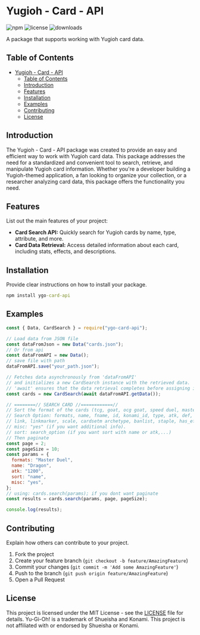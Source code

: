 # Yugioh - Card - API

![npm](https://img.shields.io/npm/v/ygo-card-api) ![license](https://img.shields.io/npm/l/ygo-card-api) ![downloads](https://img.shields.io/npm/dm/ygo-card-api)

A package that supports working with Yugioh card data.

## Table of Contents

- [Yugioh - Card - API](#yugioh---card---api)
  - [Table of Contents](#table-of-contents)
  - [Introduction](#introduction)
  - [Features](#features)
  - [Installation](#installation)
  - [Examples](#examples)
  - [Contributing](#contributing)
  - [License](#license)

## Introduction

The Yugioh - Card - API package was created to provide an easy and efficient way to work with Yugioh card data. This package addresses the need for a standardized and convenient tool to search, retrieve, and manipulate Yugioh card information. Whether you're a developer building a Yugioh-themed application, a fan looking to organize your collection, or a researcher analyzing card data, this package offers the functionality you need.

## Features

List out the main features of your project:

- **Card Search API:** Quickly search for Yugioh cards by name, type, attribute, and more.
- **Card Data Retrieval:** Access detailed information about each card, including stats, effects, and descriptions.

## Installation

Provide clear instructions on how to install your package.

```cmd
npm install ygo-card-api
```

## Examples

```javascript
const { Data, CardSearch } = require("ygo-card-api");

// Load data from JSON file
const dataFromJson = new Data("cards.json");
// Or from api
const dataFromAPI = new Data();
// save file with path
dataFromAPI.save("your_path.json");

// Fetches data asynchronously from 'dataFromAPI'
// and initializes a new CardSearch instance with the retrieved data.
// 'await' ensures that the data retrieval completes before assigning it to 'cards'.
const cards = new CardSearch(await dataFromAPI.getData());

// ========// SEARCH CARD //============//
// Sort the format of the cards (tcg, goat, ocg goat, speed duel, master duel, rush duel, duel links).
// Search Option: formats, name, fname, id, konami_id, type, atk, def, level, race, attribute,
// link, linkmarker, scale, cardsetm archetype, banlist, staple, has_effect, startdate, enddate, dateregion.
// misc: "yes" (if you want additional info).
// sort: search_option (if you want sort with name or atk,...)
// Then paginate
const page = 2;
const pageSize = 10;
const params = {
  formats: "Master Duel",
  name: "Dragon",
  atk: "1200",
  sort: "name",
  misc: "yes",
};
// using: cards.search(params); if you dont want paginate
const results = cards.search(params, page, pageSize);

console.log(results);
```

## Contributing

Explain how others can contribute to your project.

1. Fork the project
2. Create your feature branch (`git checkout -b feature/AmazingFeature`)
3. Commit your changes (`git commit -m 'Add some AmazingFeature'`)
4. Push to the branch (`git push origin feature/AmazingFeature`)
5. Open a Pull Request

## License

This project is licensed under the MIT License - see the [LICENSE](LICENSE) file for details.
Yu-Gi-Oh! is a trademark of Shueisha and Konami. This project is not affiliated with or endorsed by Shueisha or Konami.
